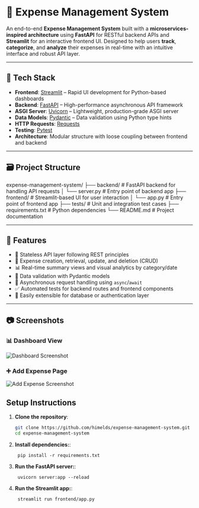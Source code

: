 # 💸 Expense Management System

An end-to-end **Expense Management System** built with a **microservices-inspired architecture** using **FastAPI** for RESTful backend APIs and **Streamlit** for an interactive frontend UI. Designed to help users **track**, **categorize**, and **analyze** their expenses in real-time with an intuitive interface and robust API layer.

---

## 🔧 Tech Stack

- **Frontend**: [Streamlit](https://streamlit.io/) – Rapid UI development for Python-based dashboards
- **Backend**: [FastAPI](https://fastapi.tiangolo.com/) – High-performance asynchronous API framework
- **ASGI Server**: [Uvicorn](https://www.uvicorn.org/) – Lightweight, production-grade ASGI server
- **Data Models**: [Pydantic](https://docs.pydantic.dev/) – Data validation using Python type hints
- **HTTP Requests**: [Requests](https://requests.readthedocs.io/)
- **Testing**: [Pytest](https://docs.pytest.org/en/stable/)
- **Architecture**: Modular structure with loose coupling between frontend and backend

---

## 🗃️ Project Structure

expense-management-system/
├── backend/ # FastAPI backend for handling API requests
│ └── server.py # Entry point of backend app
├── frontend/ # Streamlit-based UI for user interaction
│ └── app.py # Entry point of frontend app
├── tests/ # Unit and integration test cases
├── requirements.txt # Python dependencies
└── README.md # Project documentation


---

## 🚀 Features

- 🔐 Stateless API layer following REST principles
- 🧾 Expense creation, retrieval, update, and deletion (CRUD)
- 📊 Real-time summary views and visual analytics by category/date
- 🧠 Data validation with Pydantic models
- 🔄 Asynchronous request handling using `async`/`await`
- ✅ Automated tests for backend routes and frontend components
- 🔌 Easily extensible for database or authentication layer

---

## 📷 Screenshots

### 📊 Dashboard View
![Dashboard Screenshot](UI_image1.png)

### ➕ Add Expense Page
![Add Expense Screenshot](assets/add_expense.png)

## Setup Instructions

1. **Clone the repository**:
   ```bash
   git clone https://github.com/himelds/expense-management-system.git
   cd expense-management-system
   ```
2. **Install dependencies:**:   
   ```commandline
    pip install -r requirements.txt
   ```
3. **Run the FastAPI server:**:   
   ```commandline
    uvicorn server:app --reload
   ```
4. **Run the Streamlit app:**:   
   ```commandline
    streamlit run frontend/app.py
